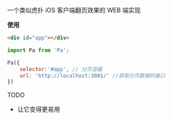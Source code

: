 一个类似虎扑 iOS 客户端翻页效果的 WEB 端实现

**使用**

```html
<div id="app"></div>
```

```javascript
import Pa from 'Pa';

Pa({
    selector:'#app', // 分页容器
    url: 'http://localhost:3001/' //获取分页数据的接口
})
```

TODO

- 让它变得更易用